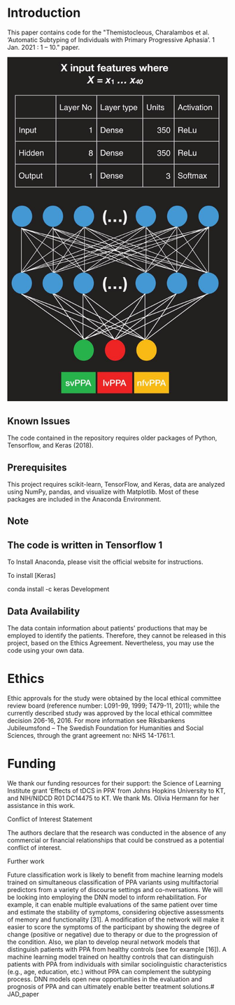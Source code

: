 # Introduction

This paper contains code for the 
"Themistocleous, Charalambos et al. ‘Automatic Subtyping of Individuals with Primary Progressive Aphasia’. 1 Jan. 2021 : 1 – 10." paper. 

![NeuralNet](./illustrations/net.jpg)

## Known Issues
The code contained in the repository requires older packages of Python, Tensorflow, and Keras (2018).

## Prerequisites

This project requires scikit-learn, TensorFlow, and Keras, data are analyzed using NumPy, pandas, and visualize with Matplotlib. Most of these packages are included in the Anaconda Environment.

## Note
## The code is written in Tensorflow 1

To Install Anaconda, please visit the official website for instructions.

To install [Keras]

conda install -c keras
Development

## Data Availability

The data contain information about patients' productions that may be employed to identify the patients. Therefore, they cannot be released in this project, based on the Ethics Agreement. Nevertheless, you may use the code using your own data.

# Ethics

Ethic approvals for the study were obtained by the local ethical committee review board (reference number: L091-99, 1999; T479-11, 2011); while the currently described study was approved by the local ethical committee decision 206-16, 2016. For more information see Riksbankens Jubileumsfond – The Swedish Foundation for Humanities and Social Sciences, through the grant agreement no: NHS 14-1761:1.

# Funding
We thank our funding resources for their support: the Science of Learning Institute grant ‘Effects of tDCS in PPA’ from Johns Hopkins University to KT, and NIH/NIDCD R01 DC14475 to KT. We thank Ms. Olivia Hermann for her assistance in this work. 

Conflict of Interest Statement

The authors declare that the research was conducted in the absence of any commercial or financial relationships that could be construed as a potential conflict of interest.

Further work

Future classification work is likely to benefit from machine learning models trained on simultaneous classification of PPA variants using multifactorial predictors from a variety of discourse settings and co-nversations. We will be looking into employing the DNN model to inform rehabilitation. For example, it can enable multiple evaluations of the same patient over time and estimate the stability of symptoms, considering objective assessments of memory and functionality [31]. A modification of the network will make it easier to score the symptoms of the participant by showing the degree of change (positive or negative) due to therapy or due to the progression of the condition. Also, we plan to develop neural network models that distinguish patients with PPA from healthy controls (see for example [16]). A machine learning model trained on healthy controls that can distinguish patients with PPA from individuals with similar sociolinguistic characteristics (e.g., age, education, etc.) without PPA can complement the subtyping process. DNN models open new opportunities in the evaluation and prognosis of PPA and can ultimately enable better treatment solutions.# JAD_paper
